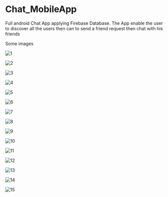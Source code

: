 # Chat_MobileApp
Full android Chat App applying Firebase Database. The App enable the user to discover all the users then can to send a friend request then chat with his friends


Some images


![1](https://user-images.githubusercontent.com/52586356/105905755-7eac1880-602b-11eb-821a-fc75878e4e1c.png)



![2](https://user-images.githubusercontent.com/52586356/105905785-879cea00-602b-11eb-8435-b1986714e6bf.png)



![3](https://user-images.githubusercontent.com/52586356/105905796-8cfa3480-602b-11eb-8fb4-099657df0522.png)



![4](https://user-images.githubusercontent.com/52586356/105905819-95eb0600-602b-11eb-89ae-fd136f7d3d98.png)



![5](https://user-images.githubusercontent.com/52586356/105905830-9aafba00-602b-11eb-8387-69bf5da403d8.png)



![6](https://user-images.githubusercontent.com/52586356/105905846-a00d0480-602b-11eb-966c-78e188282553.png)



![7](https://user-images.githubusercontent.com/52586356/105905865-a69b7c00-602b-11eb-941d-628ac9d1790c.png)



![8](https://user-images.githubusercontent.com/52586356/105905875-abf8c680-602b-11eb-8a40-897a9e2a916c.png)



![9](https://user-images.githubusercontent.com/52586356/105905887-b0bd7a80-602b-11eb-9463-f127b696bddc.png)



![10](https://user-images.githubusercontent.com/52586356/105905900-b5822e80-602b-11eb-8b80-8454068a1dfc.png)



![11](https://user-images.githubusercontent.com/52586356/105905921-badf7900-602b-11eb-97ba-54099ccb9706.png)



![12](https://user-images.githubusercontent.com/52586356/105905935-c03cc380-602b-11eb-8b79-7a30d5589870.png)



![13](https://user-images.githubusercontent.com/52586356/105905956-c59a0e00-602b-11eb-959e-b0f6999f4ec7.png)



![14](https://user-images.githubusercontent.com/52586356/105905972-ca5ec200-602b-11eb-9b3d-756a758bf9dd.png)



![15](https://user-images.githubusercontent.com/52586356/105905990-cfbc0c80-602b-11eb-913b-1b9e1db6b587.png)
 